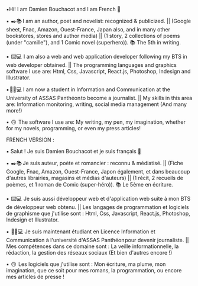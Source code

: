  
▪️Hi! I am Damien Bouchacot and I am French 👋

▪️  ✒️📚  I am an author, poet and novelist: recognized & publicized. || (Google sheet, Fnac, Amazon, Ouest-France, Japan also, and in many other bookstores, stores and author media) || (1 story, 2 collections of poems (under "camille"), and 1 Comic novel (superhero)).
     📚  The 5th in writing.
 
▪️  ⌨️💻  I am also a web and web application developer following my BTS in web developer obtained. || The programming languages ​​and graphics software I use are: Html, Css, Javascript, React.js, Photoshop, Indesign and Illustrator.
 
▪️ 🎤📖💻 I am now a student in Information and Communication at the University of ASSAS Panthéon to become a journalist. || My skills in this area are: Information monitoring, writing, social media management (And many more!)
 
▪️  🙃  The software I use are: My writing, my pen, my imagination, whether for my novels, programming, or even my press articles!


FRENCH VERSION : 

▪️ Salut ! Je suis Damien Bouchacot et je suis français 👋

▪️  ✒️📚  Je suis auteur, poète et romancier : reconnu & médiatisé. || (Fiche Google, Fnac, Amazon, Ouest-France, Japon également, et dans beaucoup d'autres librairies, magasins et médias d'auteurs) || (1 récit, 2 recueils de poèmes, et 1 roman de Comic (super-héro)).
      📚  Le 5ème en écriture. 
 
▪️  ⌨️💻  Je suis aussi développeur web et d'application web suite à mon BTS de développeur web obtenu. || Les langages de programmation et logiciels de graphisme que j'utilise sont : Html, Css, Javascript, React.js, Photoshop, Indesign et Illustrator.
 
▪️  🎤📖💻 Je suis maintenant étudiant en Licence Information et Communication à l'université d'ASSAS Panthéon pour devenir journaliste. || Mes compétences dans ce domaine sont : La veille informationnelle, la rédaction, la gestion des réseaux sociaux (Et bien d'autres encore !)
 
▪️  🙃  Les logiciels que j'utilise sont : Mon écriture, ma plume, mon imagination, que ce soit pour mes romans, la programmation, ou encore mes articles de presse ! 
